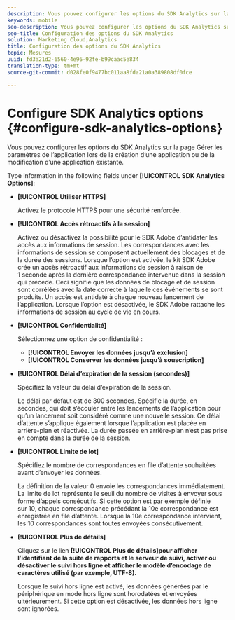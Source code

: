 ```yaml
---
description: Vous pouvez configurer les options du SDK Analytics sur la page Gérer les paramètres de l’application lors de la création d’une application ou de la modification d’une application existante.
keywords: mobile
seo-description: Vous pouvez configurer les options du SDK Analytics sur la page Gérer les paramètres de l’application lors de la création d’une application ou de la modification d’une application existante.
seo-title: Configuration des options du SDK Analytics
solution: Marketing Cloud,Analytics
title: Configuration des options du SDK Analytics
topic: Mesures
uuid: fd3a21d2-6560-4e96-92fe-b99caac5e834
translation-type: tm+mt
source-git-commit: d028fe0f9477bc011aa8fda21a0a389808df0fce

---
```



# Configure SDK Analytics options {#configure-sdk-analytics-options}

Vous pouvez configurer les options du SDK Analytics sur la page Gérer les paramètres de l’application lors de la création d’une application ou de la modification d’une application existante.

Type information in the following fields under **[!UICONTROL SDK Analytics Options]**:

* **[!UICONTROL Utiliser HTTPS]**

   Activez le protocole HTTPS pour une sécurité renforcée.

* **[!UICONTROL Accès rétroactifs à la session]**

   Activez ou désactivez la possibilité pour le SDK Adobe d’antidater les accès aux informations de session. Les correspondances avec les informations de session se composent actuellement des blocages et de la durée des sessions. Lorsque l’option est activée, le kit SDK Adobe crée un accès rétroactif aux informations de session à raison de 1 seconde après la dernière correspondance intervenue dans la session qui précède. Ceci signifie que les données de blocage et de session sont corrélées avec la date correcte à laquelle ces événements se sont produits. Un accès est antidaté à chaque nouveau lancement de l’application. Lorsque l’option est désactivée, le SDK Adobe rattache les informations de session au cycle de vie en cours.

* **[!UICONTROL Confidentialité]**

   Sélectionnez une option de confidentialité :

   * **[!UICONTROL Envoyer les données jusqu’à exclusion]**
   * **[!UICONTROL Conserver les données jusqu’à souscription]**

* **[!UICONTROL Délai d’expiration de la session (secondes)]**

   Spécifiez la valeur du délai d’expiration de la session.

   Le délai par défaut est de 300 secondes. Spécifie la durée, en secondes, qui doit s’écouler entre les lancements de l’application pour qu’un lancement soit considéré comme une nouvelle session. Ce délai d’attente s’applique également lorsque l’application est placée en arrière-plan et réactivée. La durée passée en arrière-plan n’est pas prise en compte dans la durée de la session.

* **[!UICONTROL Limite de lot]**

   Spécifiez le nombre de correspondances en file d’attente souhaitées avant d’envoyer les données.

   La définition de la valeur 0 envoie les correspondances immédiatement. La limite de lot représente le seuil du nombre de visites à envoyer sous forme d’appels consécutifs. Si cette option est par exemple définie sur 10, chaque correspondance précédant la 10e correspondance est enregistrée en file d’attente. Lorsque la 10e correspondance intervient, les 10 correspondances sont toutes envoyées consécutivement.

* **[!UICONTROL Plus de détails]**

   Cliquez sur le lien **[!UICONTROL Plus de détails]pour afficher l’identifiant de la suite de rapports et le serveur de suivi, activer ou désactiver le suivi hors ligne et afficher le modèle d’encodage de caractères utilisé (par exemple, UTF-8).**

   Lorsque le suivi hors ligne est activé, les données générées par le périphérique en mode hors ligne sont horodatées et envoyées ultérieurement. Si cette option est désactivée, les données hors ligne sont ignorées.

